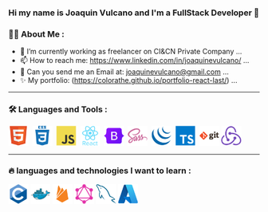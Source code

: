 ### Hi my name is Joaquin Vulcano and I'm a FullStack Developer 👋

### :woman_technologist: About Me :


- 🔭 I’m currently working as freelancer on CI&CN Private Company ... 
- 📫 How to reach me: https://www.linkedin.com/in/joaquinevulcano/ ...
- 🎇 Can you send me an Email at: joaquinevulcano@gmail.com ...
- ✨ My portfolio: (https://colorathe.github.io/portfolio-react-last/) ...

---
### :hammer_and_wrench: Languages and Tools :
<div>
  <img src="https://github.com/devicons/devicon/blob/master/icons/html5/html5-original.svg" title="HTML5" alt="HTML" width="40" height="40"/>&nbsp;
  <img src="https://github.com/devicons/devicon/blob/master/icons/css3/css3-plain-wordmark.svg"  title="CSS3" alt="CSS" width="40" height="40"/>&nbsp;
  <img src="https://github.com/devicons/devicon/blob/master/icons/javascript/javascript-original.svg" title="JavaScript" alt="JavaScript" width="40"    height="40"/>&nbsp;
  <img src="https://github.com/devicons/devicon/blob/master/icons/react/react-original-wordmark.svg" title="React" alt="React" width="40" height="40"/>&nbsp;
  <img src="https://github.com/devicons/devicon/blob/master/icons/bootstrap/bootstrap-original.svg" title="Bootstrap" alt"Bootstrap" width="40"/>&nbsp;
  <img src="https://github.com/devicons/devicon/blob/master/icons/sass/sass-original.svg" title="Sass" alt"Sass" width="40"/>&nbsp;
  <img src="https://github.com/devicons/devicon/blob/master/icons/jquery/jquery-original.svg" title="Jquery" alt"Jquery" width="40"/>&nbsp;
   <img src="https://github.com/devicons/devicon/blob/master/icons/typescript/typescript-original.svg" title="Typescript" alt"Typescript" width="40"/>&nbsp;
  <img src="https://github.com/devicons/devicon/blob/master/icons/git/git-original-wordmark.svg" title="Git" **alt="Git" width="40" height="40"/>
  <img src="https://github.com/devicons/devicon/blob/master/icons/redux/redux-original.svg" title="Redux" alt="Redux " width="40" height="40"/>&nbsp;
</div>

---
### :fire: languages and technologies I want to learn :
<div>
  <img src="https://github.com/devicons/devicon/blob/master/icons/c/c-original.svg" title="C" alt="C" width="40"/>
  <img src="https://github.com/devicons/devicon/blob/master/icons/docker/docker-original.svg" title="Docker" alt="Docker" width="40"/>
  <img src="https://github.com/devicons/devicon/blob/master/icons/firebase/firebase-plain.svg" title="Firebase" alt="Firebase" width="40"/>
  <img src="https://github.com/devicons/devicon/blob/master/icons/graphql/graphql-plain.svg" title="Graphql" alt="Graphql" width="40"/>
  <img src="https://github.com/devicons/devicon/blob/master/icons/mysql/mysql-original.svg" title="Mysql" alt="Mysql" width="40"/>
  <img src="https://github.com/devicons/devicon/blob/master/icons/azure/azure-original.svg" title="Azure" alt="Azure" width="40"/>
</div>
